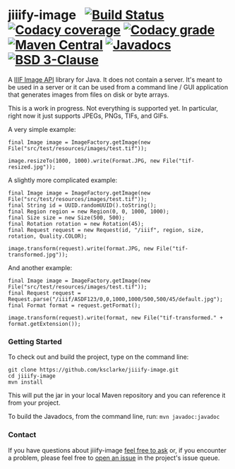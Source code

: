 # jiiify-image &nbsp; [![Build Status](http://img.shields.io/travis/ksclarke/jiiify-image/master.svg?style=flat)](https://travis-ci.org/ksclarke/jiiify-image) [![Codacy coverage](https://img.shields.io/codacy/coverage/39ce86dea4e94e969aba8b50a42cf7f8.svg?maxAge=0)](https://www.codacy.com/app/ksclarke/jiiify-image?utm_source=github.com&amp;utm_medium=referral&amp;utm_content=ksclarke/jiiify-image&amp;utm_campaign=Badge_Coverage) [![Codacy grade](https://img.shields.io/codacy/grade/39ce86dea4e94e969aba8b50a42cf7f8.svg?maxAge=0)](https://www.codacy.com/app/ksclarke/jiiify-image?utm_source=github.com&amp;utm_medium=referral&amp;utm_content=ksclarke/jiiify-image&amp;utm_campaign=Badge_Grade) [![Maven Central](https://img.shields.io/maven-central/v/info.freelibrary/jiiify-image.svg)](http://mvnrepository.com/artifact/info.freelibrary/jiiify-image) [![Javadocs](http://javadoc.io/badge/info.freelibrary/jiiify-image.svg)](http://projects.freelibrary.info/jiiify-image/javadocs.html) [![BSD 3-Clause](https://img.shields.io/badge/License-BSD%203--Clause-brightgreen.svg?maxAge=1800)](https://opensource.org/licenses/BSD-3-Clause)

A [IIIF Image API](http://iiif.io/api/image) library for Java. It does not contain a server. It's meant to be used in a server or it can be used from a command line / GUI application that generates images from files on disk or byte arrays.

This is a work in progress. Not everything is supported yet. In particular, right now it just supports JPEGs, PNGs, TIFs, and GIFs.

A very simple example:

    final Image image = ImageFactory.getImage(new File("src/test/resources/images/test.tif"));
    
    image.resizeTo(1000, 1000).write(Format.JPG, new File("tif-resized.jpg"));

A slightly more complicated example:

    final Image image = ImageFactory.getImage(new File("src/test/resources/images/test.tif"));
    final String id = UUID.randomUUID().toString();
    final Region region = new Region(0, 0, 1000, 1000);
    final Size size = new Size(500, 500);
    final Rotation rotation = new Rotation(45);
    final Request request = new Request(id, "/iiif", region, size, rotation, Quality.COLOR);

    image.transform(request).write(format.JPG, new File("tif-transformed.jpg"));

And another example:

    final Image image = ImageFactory.getImage(new File("src/test/resources/images/test.tif"));
    final Request request = Request.parse("/iiif/ASDF123/0,0,1000,1000/500,500/45/default.jpg");
    final Format format = request.getFormat();

    image.transform(request).write(format, new File("tif-transformed." + format.getExtension());

### Getting Started

To check out and build the project, type on the command line:

    git clone https://github.com/ksclarke/jiiify-image.git
    cd jiiify-image
    mvn install

This will put the jar in your local Maven repository and you can reference it from your project.

To build the Javadocs, from the command line, run: `mvn javadoc:javadoc`

### Contact

If you have questions about jiiify-image <a href="mailto:ksclarke@ksclarke.io">feel free to ask</a> or, if you encounter a problem, please feel free to [open an issue](https://github.com/ksclarke/jiiify-image/issues "GitHub Issue Queue") in the project's issue queue.
